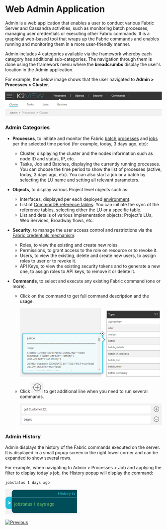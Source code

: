 # Web Admin Application

Admin is a web application that enables a user to conduct various Fabric Server and Cassandra activities, such as monitoring batch processes, managing user credentials or executing other Fabric commands. It is a graphical web-based tool that wraps up the Fabric commands and enables running and monitoring them in a more user-friendly manner. 

Admin includes 4 categories available via the framework whereby each category has additional sub-categories. The navigation through them is done using the framework menu where the **breadcrumbs** display the user's location in the Admin application. 

For example, the below image shows that the user navigated to **Admin > Processes > Cluster**.

![image](images/30_03_1.PNG)

### Admin Categories

* **Processes**, to initiate and monitor the Fabric [batch processes](/articles/20_jobs_and_batch_services/11_batch_process_overview.md) and [jobs](/articles/20_jobs_and_batch_services/01_fabric_jobs_overview.md) per the selected time period (for example, today, 3 days ago, etc):

  * Cluster, displaying the cluster and the nodes information such as node ID and status, IP, etc.
  * Tasks, Job and Batches, displaying the currently running processes. You can choose the time period to show the list of processes (active, today, 3 days ago, etc). You can also start a job or a batch by selecting the LU name and setting all relevant parameters.

* **Objects**, to display various Project level objects such as:
  
  * Interfaces, displayed per each deployed [environment](/articles/25_environments/01_environments_overview.md).
  * List of [CommonDB reference tables](/articles/22_reference(commonDB)_tables/01_fabric_commonDB_overview.md). You can initiate the sync of the reference tables, selecting either the LU or a specific table.
  * List and details of various implementation objects: Project's LUs, Web Services, Broadway flows, etc.
  
* **Security**, to manage the user access control and restrictions via the [Fabric credentials mechanism](/articles/17_fabric_credentials/01_fabric_credentials_overview.md):
  * Roles, to view the existing and create new roles.
  * Permissions, to grant access to the role on resource or to revoke it.
  * Users, to view the existing, delete and create new users, to assign roles to user or to revoke it.
  * API Keys, to view the existing security tokens and to generate a new one, to assign roles to API keys, to remove it or delete it.
  
* **Commands**, to select and execute any existing Fabric command (one or more). 

  * Click on the command to get full command description and the usage.

    <img src="images/30_03_2.PNG" alt="image" style="zoom:67%;" />

  * Click ![image](images/30_03_icon.PNG) to get additional line when you need to run several commands.

    <img src="images/30_03_3.PNG" alt="image"  />

### Admin History

Admin displays the history of the Fabric commands executed on the server. It is displayed in a small popup screen in the right lower corner and can be expanded to show several rows.

For example, when navigating to Admin > Processes > Job and applying the filter to display today's job, the History popup will display the command: 

~~~
jobstatus 1 days ago
~~~

![image](images/30_03_history.PNG)

[![Previous](/articles/images/Previous.png)](/articles/30_web_framework/02_preintegrated_apps_overview.md)
